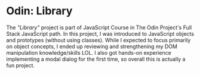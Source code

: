 # Odin: Library

The _"Library"_ project is part of JavaScript Course in The Odin Project's Full Stack JavaScript path. In this project, I was introduced to JavaScript objects and prototypes (without using classes). While I expected to focus primarily on object concepts, I ended up reviewing and strengthening my DOM manipulation knowledge/skills LOL. I also got hands-on experience implementing a modal dialog for the first time, so overall this is actually a fun project.
